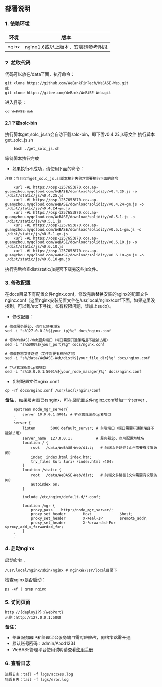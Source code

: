 ## 部署说明

### 1. 依赖环境

| 环境     | 版本              |
| ------ | --------------- |
| nginx   | nginx1.6或以上版本，安装请参考[附录](appendix.html) |

### 2. 拉取代码

代码可以放在/data下面，执行命令：

    git clone https://github.com/WeBankFinTech/WeBASE-Web.git
    或
    git clone https://gitee.com/WeBank/WeBASE-Web.git

进入目录：

```
cd WeBASE-Web
```

#### 2.1  下载solc-bin
执行脚本get_solc_js.sh会自动下载solc-bin，即下面v0.4.25.js等文件
执行脚本get_solc_js.sh
```
    bash ./get_solc_js.sh
```
等待脚本执行完成


- 如果执行不成功，请使用下面的命令：

`注意：当且仅当get_solc_js.sh脚本执行失败才需要执行下面的命令`
```
    curl -#L https://osp-1257653870.cos.ap-guangzhou.myqcloud.com/WeBASE/download/solidity/v0.4.25.js -o ./dist/static/js/v0.4.25.js
    curl -#L https://osp-1257653870.cos.ap-guangzhou.myqcloud.com/WeBASE/download/solidity/v0.4.24-gm.js -o ./dist/static/js/v0.4.24-gm.js
    curl -#L https://osp-1257653870.cos.ap-guangzhou.myqcloud.com/WeBASE/download/solidity/v0.5.1.js -o ./dist/static/js/v0.5.1.js
    curl -#L https://osp-1257653870.cos.ap-guangzhou.myqcloud.com/WeBASE/download/solidity/v0.5.1-gm.js -o ./dist/static/js/v0.5.1-gm.js
    curl -#L https://osp-1257653870.cos.ap-guangzhou.myqcloud.com/WeBASE/download/solidity/v0.6.10.js -o ./dist/static/js/v0.6.10.js
    curl -#L https://osp-1257653870.cos.ap-guangzhou.myqcloud.com/WeBASE/download/solidity/v0.6.10-gm.js -o ./dist/static/js/v0.6.10-gm.js
```

执行完后检查dist/static/js是否下载完这些js文件。

### 3. 修改配置

在docs目录下有配置文件nginx.conf，修改完后替换安装的nginx的配置文件nginx.conf（这里nginx安装配置文件在/usr/local/nginx/conf下面，如果这里没找到，可以到/etc下寻找，如有权限问题，请加上sudo）。

- 修改配置：

```
# 修改服务器ip，也可以使用域名
sed -i "s%127.0.0.1%${your_ip}%g" docs/nginx.conf

# 修改WeBASE-Web服务端口（端口需要开通策略且不能被占用）
sed -i "s%5000%${your_port}%g" docs/nginx.conf

# 修改静态文件路径（文件需要有权限访问）
sed -i "s%/data/WeBASE-Web/dist%${your_file_dir}%g" docs/nginx.conf

# 节点管理服务ip和端口
sed -i "s%10.0.0.1:5001%${your_node_manager}%g" docs/nginx.conf
```

-  复制配置文件nginx.conf

```
cp -rf docs/nginx.conf /usr/local/nginx/conf
```

**备注：**  如果服务器已有nginx，可在原配置文件nginx.conf增加一个server：

```
    upstream node_mgr_server{
        server 10.0.0.1:5001; # 节点管理服务ip和端口
    }
    server {
        listen       5000 default_server; # 前端端口（端口需要开通策略且不能被占用）
        server_name  127.0.0.1;           # 服务器ip，也可配置为域名
        location / {
            root   /data/WeBASE-Web/dist;   # 前端文件路径(文件需要有权限访问)
            index  index.html index.htm;
            try_files $uri $uri/ /index.html =404;
        }
        location /static {    
            root   /data/WeBASE-Web/dist;   # 前端文件路径(文件需要有权限访问)
            autoindex on;
        }

        include /etc/nginx/default.d/*.conf;

        location /mgr {
            proxy_pass    http://node_mgr_server/;    		
            proxy_set_header		Host			 $host;
            proxy_set_header		X-Real-IP		 $remote_addr;
            proxy_set_header		X-Forwarded-For	 $proxy_add_x_forwarded_for;
        }
    }
```

### 4. 启动nginx

启动命令：

	/usr/local/nginx/sbin/nginx # nginx在/usr/local目录下

检查nginx是否启动：

```
ps -ef | grep nginx
```
### 5. 访问页面

```
http://{deployIP}:{webPort}
示例：http://127.0.0.1:5000
```

**备注：** 

- 部署服务器IP和管理平台服务端口需对应修改，网络策略需开通
- 默认账号密码：admin/Abcd1234
- WeBASE管理平台使用说明请查看[使用手册](../WeBASE-Console-Suit/index.html#id13)

### 6. 查看日志

```
进程日志：tail -f logs/access.log
错误日志：tail -f logs/eror.log
```

